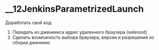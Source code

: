 # __12JenkinsParametrizedLaunch

Доработать свой код:
1. Передать из дженкинса адрес удаленного браузера (selenoid)
2. Сделать возможность выбора браузера, версии и разрешения из сборки дженкинс